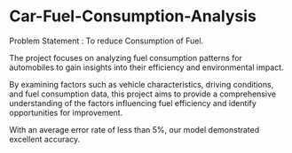 # Car-Fuel-Consumption-Analysis

Problem Statement : To reduce Consumption of Fuel.

The project focuses on analyzing fuel consumption patterns for automobiles to gain insights into their efficiency and environmental impact. 

By examining factors such as vehicle characteristics, driving conditions, and fuel consumption data, this project aims to provide a comprehensive understanding of the factors influencing fuel efficiency and identify opportunities for improvement. 

With an average error rate of less than 5%, our model demonstrated excellent accuracy.
